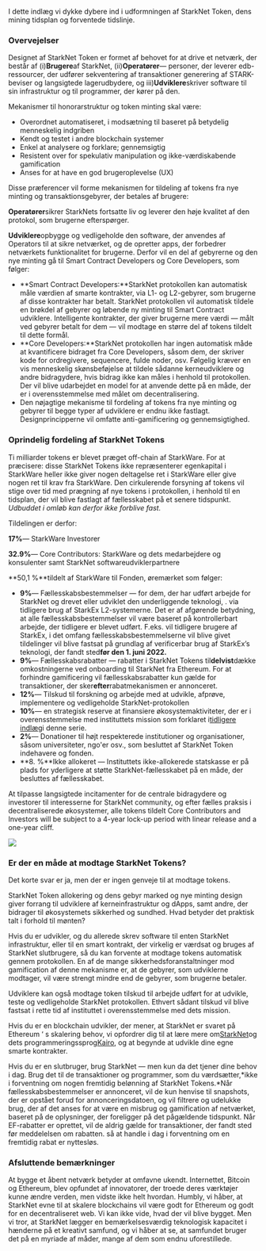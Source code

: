 I dette indlæg vi dykke dybere ind i udformningen af StarkNet Token, dens mining tidsplan og forventede tidslinje.

### Overvejelser

Designet af StarkNet Token er formet af behovet for at drive et netværk, der består af (i)**Brugere**af StarkNet, (ii)**Operatører**— personer, der leverer edb-ressourcer, der udfører sekventering af transaktioner generering af STARK-beviser og langsigtede lagerudbydere, og iii)**Udviklere**skriver software til sin infrastruktur og til programmer, der kører på den.

Mekanismer til honorarstruktur og token minting skal være:

* Overordnet automatiseret, i modsætning til baseret på betydelig menneskelig indgriben
* Kendt og testet i andre blockchain systemer
* Enkel at analysere og forklare; gennemsigtig
* Resistent over for spekulativ manipulation og ikke-værdiskabende gamification
* Anses for at have en god brugeroplevelse (UX)

Disse præferencer vil forme mekanismen for tildeling af tokens fra nye minting og transaktionsgebyrer, der betales af brugere:

**Operatører**sikrer StarkNets fortsatte liv og leverer den høje kvalitet af den protokol, som brugerne efterspørger.

**Udviklere**opbygge og vedligeholde den software, der anvendes af Operators til at sikre netværket, og de opretter apps, der forbedrer netværkets funktionalitet for brugerne. Derfor vil en del af gebyrerne og den nye minting gå til Smart Contract Developers og Core Developers, som følger:

* **Smart Contract Developers:**StarkNet protokollen kan automatisk måle værdien af smarte kontrakter, via L1- og L2-gebyrer, som brugerne af disse kontrakter har betalt. StarkNet protokollen vil automatisk tildele en brøkdel af gebyrer og løbende ny minting til Smart Contract udviklere. Intelligente kontrakter, der giver brugerne mere værdi — målt ved gebyrer betalt for dem — vil modtage en større del af tokens tildelt til dette formål.
* **Core Developers:**StarkNet protokollen har ingen automatisk måde at kvantificere bidraget fra Core Developers, såsom dem, der skriver kode for ordregivere, sequencere, fulde noder, osv. Følgelig kræver en vis menneskelig skønsbeføjelse at tildele sådanne kerneudviklere og andre bidragydere, hvis bidrag ikke kan måles i henhold til protokollen. Der vil blive udarbejdet en model for at anvende dette på en måde, der er i overensstemmelse med målet om decentralisering.
* Den nøjagtige mekanisme til fordeling af tokens fra nye minting og gebyrer til begge typer af udviklere er endnu ikke fastlagt. Designprincipperne vil omfatte anti-gamificering og gennemsigtighed.

### Oprindelig fordeling af StarkNet Tokens

Ti milliarder tokens er blevet præget off-chain af StarkWare. For at præcisere: disse StarkNet Tokens ikke repræsenterer egenkapital i StarkWare heller ikke giver nogen deltagelse ret i StarkWare eller give nogen ret til krav fra StarkWare. Den cirkulerende forsyning af tokens vil stige over tid med prægning af nye tokens i protokollen, i henhold til en tidsplan, der vil blive fastlagt af fællesskabet på et senere tidspunkt.\
*Udbuddet i omløb kan derfor ikke forblive fast.*

Tildelingen er derfor:

**17%**— StarkWare Investorer

**32.9%**— Core Contributors: StarkWare og dets medarbejdere og konsulenter samt StarkNet softwareudviklerpartnere

**50,1 %**tildelt af StarkWare til Fonden, øremærket som følger:

* **9%**— Fællesskabsbestemmelser — for dem, der har udført arbejde for StarkNet og drevet eller udviklet den underliggende teknologi, . via tidligere brug af StarkEx L2-systemerne. Det er af afgørende betydning, at alle fællesskabsbestemmelser vil være baseret på kontrollerbart arbejde, der tidligere er blevet udført. F.eks. vil tidligere brugere af StarkEx, i det omfang fællesskabsbestemmelserne vil blive givet tildelinger vil blive fastsat på grundlag af verificerbar brug af StarkEx’s teknologi, der fandt sted**før den 1. juni 2022.**
* **9%**— Fællesskabsrabatter — rabatter i StarkNet Tokens til**delvist**dække omkostningerne ved onboarding til StarkNet fra Ethereum. For at forhindre gamificering vil fællesskabsrabatter kun gælde for transaktioner, der sker**efter**rabatmekanismen er annonceret.
* **12%**— Tilskud til forskning og arbejde med at udvikle, afprøve, implementere og vedligeholde StarkNet-protokollen
* **10%**— en strategisk reserve at finansiere økosystemaktiviteter, der er i overensstemmelse med instituttets mission som forklaret i[tidligere indlæg](https://medium.com/@starkware/part-2-a-decentralization-and-governance-proposal-for-starknet-23e335645778)i denne serie.
* **2%**— Donationer til højt respekterede institutioner og organisationer, såsom universiteter, ngo'er osv., som besluttet af StarkNet Token indehavere og fonden.
* **8. %**Ikke allokeret — Instituttets ikke-allokerede statskasse er på plads for yderligere at støtte StarkNet-fællesskabet på en måde, der besluttes af fællesskabet.

At tilpasse langsigtede incitamenter for de centrale bidragydere og investorer til interesserne for StarkNet community, og efter fælles praksis i decentraliserede økosystemer, alle tokens tildelt Core Contributors and Investors will be subject to a 4-year lock-up period with linear release and a one-year cliff.

![](/assets/1_qcosthgskfd-q6bn3yzghq-1.png)

### Er der en måde at modtage StarkNet Tokens?

Det korte svar er ja, men der er ingen genveje til at modtage tokens.

StarkNet Token allokering og dens gebyr marked og nye minting design giver forrang til udviklere af kerneinfrastruktur og dApps, samt andre, der bidrager til økosystemets sikkerhed og sundhed. Hvad betyder det praktisk talt i forhold til mønten?

Hvis du er udvikler, og du allerede skrev software til enten StarkNet infrastruktur, eller til en smart kontrakt, der virkelig er værdsat og bruges af StarkNet slutbrugere, så du kan forvente at modtage tokens automatisk gennem protokollen. En af de mange sikkerhedsforanstaltninger mod gamification af denne mekanisme er, at de gebyrer, som udviklerne modtager, vil være strengt mindre end de gebyrer, som brugerne betaler.

Udviklere kan også modtage token tilskud til arbejde udført for at udvikle, teste og vedligeholde StarkNet protokollen. Ethvert sådant tilskud vil blive fastsat i rette tid af instituttet i overensstemmelse med dets mission.

Hvis du er en blockchain udvikler, der mener, at StarkNet er svaret på Ethereum ‘ s skalering behov, vi opfordrer dig til at lære mere om[StarkNet](https://starknet.io/)og dets programmeringssprog[Kairo](https://www.cairo-lang.org/), og at begynde at udvikle dine egne smarte kontrakter.

Hvis du er en slutbruger, brug StarkNet — men kun da det tjener dine behov i dag. Brug det til de transaktioner og programmer, som du værdsætter,*ikke i forventning om nogen fremtidig belønning af StarkNet Tokens.*Når fællesskabsbestemmelser er annonceret, vil de kun henvise til snapshots, der er opstået forud for annonceringsdatoen, og vil filtrere og udelukke brug, der af det anses for at være en misbrug og gamification af netværket, baseret på de oplysninger, der foreligger på det pågældende tidspunkt. Når EF-rabatter er oprettet, vil de aldrig gælde for transaktioner, der fandt sted før meddelelsen om rabatten. så at handle i dag i forventning om en fremtidig rabat er nyttesløs.

### Afsluttende bemærkninger

At bygge et åbent netværk betyder at omfavne ukendt. Internettet, Bitcoin og Ethereum, blev opfundet af innovatorer, der troede deres værktøjer kunne ændre verden, men vidste ikke helt hvordan. Humbly, vi håber, at StarkNet evne til at skalere blockchains vil være godt for Ethereum og godt for en decentraliseret web. Vi kan ikke vide, hvad der vil blive bygget. Men vi tror, at StarkNet lægger en bemærkelsesværdig teknologisk kapacitet i hænderne på et kreativt samfund, og vi håber at se, at samfundet bruger det på en myriade af måder, mange af dem som endnu uforestillede.